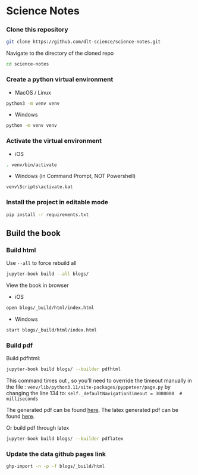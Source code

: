 # Science Notes


### Clone this repository

```zsh
git clone https://github.com/dlt-science/science-notes.git
```

Navigate to the directory of the cloned repo

```zsh
cd science-notes
```

### Create a python virtual environment

- MacOS / Linux

```zsh
python3 -m venv venv
```

- Windows

```zsh
python -m venv venv
```


### Activate the virtual environment

- iOS

```zsh
. venv/bin/activate
```

- Windows (in Command Prompt, NOT Powershell)

```zsh
venv\Scripts\activate.bat
```

### Install the project in editable mode

```zsh
pip install -r requirements.txt
```

## Build the book

### Build html

Use `--all` to force rebuild all

```zsh
jupyter-book build --all blogs/
```

View the book in browser

- iOS

```zsh
open blogs/_build/html/index.html
```

- Windows

```zsh
start blogs/_build/html/index.html
```

### Build pdf

<!-- Must first install the right version of `urllib3` if haven't
```zsh
pip install -U "urllib3<1.25"
``` -->

Build pdfhtml:

```zsh
jupyter-book build blogs/ --builder pdfhtml
```

This command times out , so you'll need to override the timeout manually in the
file : `venv/lib/python3.11/site-packages/pyppeteer/page.py` by changing the line 134 to:
`self._defaultNavigationTimeout = 3000000  # milliseconds`


The generated pdf can be found [here](blogs/_build/pdf/book.pdf).
The latex generated pdf can be found [here](blogs/_build/latex/pdf/book.pdf).

Or build pdf through latex

```zsh
jupyter-book build blogs/ --builder pdflatex
```

### Update the data github pages link
```zsh
ghp-import -n -p -f blogs/_build/html
```
